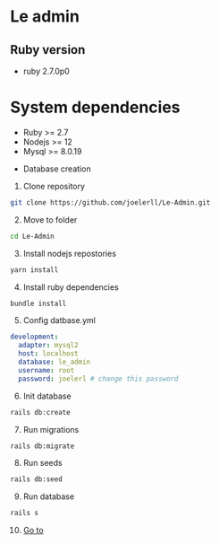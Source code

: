 # Le admin

## Ruby version

- ruby 2.7.0p0


# System dependencies

- Ruby >= 2.7
- Nodejs >= 12
- Mysql >= 8.0.19


* Database creation

1. Clone repository

```sh
git clone https://github.com/joelerll/Le-Admin.git
```

2. Move to folder

```sh
cd Le-Admin
```

3. Install nodejs repostories

```sh
yarn install
```

4. Install ruby dependencies

```sh
bundle install
```

5. Config datbase.yml

```yml
development:
  adapter: mysql2
  host: localhost
  database: le_admin
  username: root
  password: joelerl # change this password
```

6. Init database

```sh
rails db:create
```

7. Run migrations

```sh
rails db:migrate
```

8. Run seeds

```sh
rails db:seed
```

9. Run database

```sh
rails s
```

10. [Go to](http://localhost:3000/)

